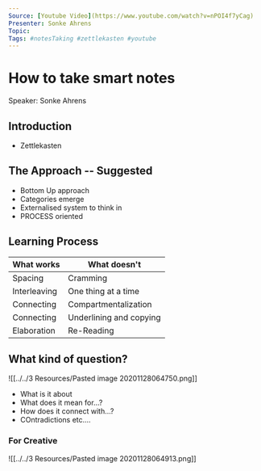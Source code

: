 ```yaml
---
Source: [Youtube Video](https://www.youtube.com/watch?v=nPOI4f7yCag)
Presenter: Sonke Ahrens
Topic: 
Tags: #notesTaking #zettlekasten #youtube
---
```


# How to take smart notes
Speaker: Sonke Ahrens

## Introduction
- Zettlekasten

## The Approach -- Suggested
- Bottom Up approach
- Categories emerge
- Externalised system to think in
- PROCESS oriented

## Learning Process

| What works   | What doesn't            |
| ------------ | ----------------------- |
| Spacing      | Cramming                |
| Interleaving | One thing at a time     |
| Connecting   | Compartmentalization    |
| Connecting   | Underlining and copying |
| Elaboration  | Re-Reading              | 


## What kind of question?
![[../../3 Resources/Pasted image 20201128064750.png]]
- What is it about
- What does it mean for...?
- How does it connect with...?
- COntradictions etc....

### For Creative
![[../../3 Resources/Pasted image 20201128064913.png]]
